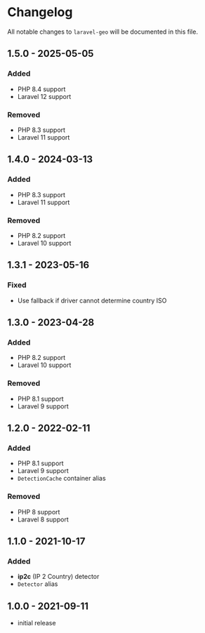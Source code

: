 # Changelog

All notable changes to `laravel-geo` will be documented in this file.

## 1.5.0 - 2025-05-05

### Added

- PHP 8.4 support
- Laravel 12 support

### Removed

- PHP 8.3 support
- Laravel 11 support

## 1.4.0 - 2024-03-13

### Added

- PHP 8.3 support
- Laravel 11 support

### Removed

- PHP 8.2 support
- Laravel 10 support

## 1.3.1 - 2023-05-16

### Fixed

- Use fallback if driver cannot determine country ISO

## 1.3.0 - 2023-04-28

### Added

- PHP 8.2 support
- Laravel 10 support

### Removed

- PHP 8.1 support
- Laravel 9 support

## 1.2.0 - 2022-02-11

### Added

- PHP 8.1 support
- Laravel 9 support
- `DetectionCache` container alias

### Removed

- PHP 8 support
- Laravel 8 support

## 1.1.0 - 2021-10-17

### Added

- **ip2c** (IP 2 Country) detector
- `Detector` alias

## 1.0.0 - 2021-09-11

- initial release
